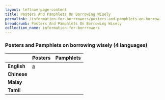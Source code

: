 ```yaml
---
layout: leftnav-page-content
title: Posters And Pamphlets On Borrowing Wisely
permalink: /information-for-borrrowers/posters-and-pamphlets-on-borrowing-wisely/
breadcrumb: Posters And Pamphlets On Borrowing Wisely
collection_name: information-for-borrrowers
---
```


### Posters and Pamphlets on borrowing wisely (4 languages)

|       |Posters|Pamphlets|
|-------|-------|---------|
|**English**|[ a](/files/PosteronborrowingwiselyEnglish.pdf)|[ ](/files/PamphletonborrowingwiselyEnglish.pdf)|
|**Chinese**|[ ](/files/PosteronborrowingwiselyChinese.pdf)|[ ](/files/PamphletonborrowingwiselyChinese.pdf)|
|**Malay**|[ ](/files/PosteronborrowingwiselyMalay.pdf)|[ ](/files/PamphletonborrowingwiselyMalay.pdf)|
|**Tamil**|[ ](/files/PosteronborrowingwiselyTamil.pdf)|[ ](/files/PamphletonborrowingwiselyTamil.pdf)|


